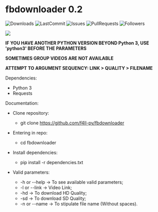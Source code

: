 # fbdownloader 0.2

![Downloads](https://img.shields.io/github/downloads/f4ll-py/fbdownloader/total)
![LastCommit](https://img.shields.io/github/last-commit/f4ll-py/fbdownloader)
![Issues](https://img.shields.io/github/issues/f4ll-py/fbdownloader)
![PullRequests](https://img.shields.io/github/issues-pr/f4ll-py/fbdownloader)
![Followers](https://img.shields.io/github/followers/f4ll-py?label=Follow)

<img src="https://i.imgur.com/wh5eBuC.png">

**IF YOU HAVE ANOTHER PYTHON VERSION BEYOND Python 3, USE 'python3' BEFORE THE PARAMETERS**

**SOMETIMES GROUP VIDEOS ARE NOT AVAILABLE**

**ATTEMPT TO ARGUMENT SEQUENCY: LINK > QUALITY > FILENAME**

Dependencies:
  - Python 3
  - Requests
  
Documentation:
  - Clone repository:
    - git clone https://github.com/f4ll-py/fbdownloader
   
  - Entering in repo:
    - cd fbdownloader

  - Install dependencies:
    - pip install -r dependencies.txt
    
  - Valid parameters:
    - -h or --help -> To see available valid parameters;
    - -l or --link -> Video Link;
    - -hd -> To download HD Quality;
    - -sd -> To download SD Quality;
    - -n or --name -> To stipulate file name (Without spaces).
